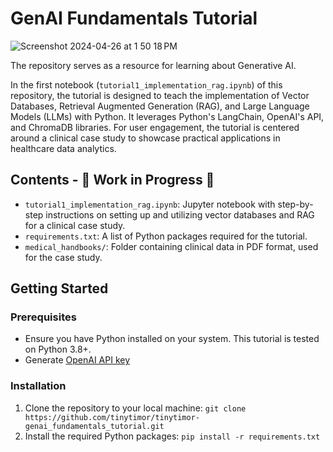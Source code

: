 # GenAI Fundamentals Tutorial


![Screenshot 2024-04-26 at 1 50 18 PM](https://github.com/tinytimor/tinytimor-genai_fundamentals_tutorial/assets/108763451/5dd9e2e7-18b7-4220-b508-b4c738c415cf)

The repository serves as a resource for learning about Generative AI. 

In the first notebook (`tutorial1_implementation_rag.ipynb`) of this repository, the tutorial is designed to teach the implementation of Vector Databases, Retrieval Augmented Generation (RAG), and Large Language Models (LLMs) with Python. It leverages Python's LangChain, OpenAI's API, and ChromaDB libraries. For user engagement, the tutorial is centered around a clinical case study to showcase practical applications in healthcare data analytics.

## Contents - 🚧 Work in Progress 🚧

- `tutorial1_implementation_rag.ipynb`: Jupyter notebook with step-by-step instructions on setting up and utilizing vector databases and RAG for a clinical case study.
- `requirements.txt`: A list of Python packages required for the tutorial.
- `medical_handbooks/`: Folder containing clinical data in PDF format, used for the case study.

## Getting Started

### Prerequisites

+ Ensure you have Python installed on your system. This tutorial is tested on Python 3.8+.
+ Generate [OpenAI API key](https://openai.com/)

### Installation
1. Clone the repository to your local machine: `git clone https://github.com/tinytimor/tinytimor-genai_fundamentals_tutorial.git`
2. Install the required Python packages: `pip install -r requirements.txt`
